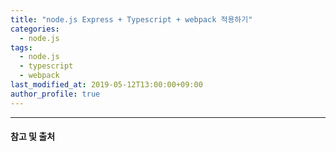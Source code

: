 ```yaml
---
title: "node.js Express + Typescript + webpack 적용하기"
categories: 
  - node.js
tags:
  - node.js
  - typescript
  - webpack
last_modified_at: 2019-05-12T13:00:00+09:00
author_profile: true
---
```



---
#### 참고 및 출처
